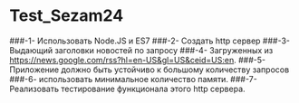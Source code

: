 # Test_Sezam24
###-1- Использовать Node.JS и ES7 
###-2- Создать http сервер 
###-3- Выдающий заголовки новостей по запросу 
###-4- Загруженных из https://news.google.com/rss?hl=en-US&gl=US&ceid=US:en. 
###-5- Приложение должно быть устойчиво к большому количеству запросов
###-6- использовать минимальное количество памяти.
###-7- Реализовать тестирование функционала этого http сервера.
